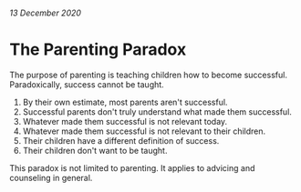 <!-- header.html, {title: 'The Parenting Paradox'} -->

###### 13 December 2020

# The Parenting Paradox 

The purpose of parenting is teaching children how to become successful. Paradoxically, success cannot be taught.

1. By their own estimate, most parents aren't successful.
2. Successful parents don't truly understand what made them successful.
3. Whatever made them successful is not relevant today.
4. Whatever made them successful is not relevant to their children.
5. Their children have a different definition of success.
6. Their children don't want to be taught.

This paradox is not limited to parenting. It applies to advicing and counseling in general.

<!-- footer.html -->